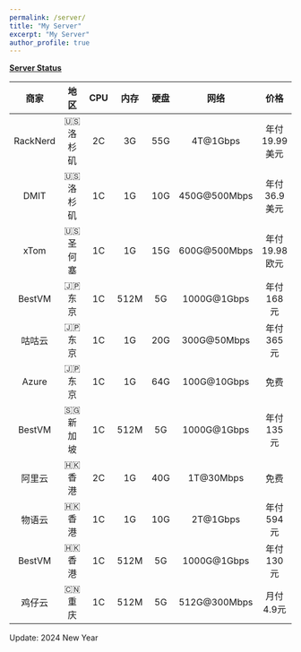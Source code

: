 ```yaml
---
permalink: /server/
title: "My Server"
excerpt: "My Server"
author_profile: true
---
```


**[Server Status](https://status.yfluo.me)**

|商家|地区|CPU|内存|硬盘|网络|价格|备注|
|:--:|:--:|:--:|:--:|:--:|:--:|:--:|:--:|
|RackNerd|🇺🇸 洛杉矶|2C|3G|55G|4T@1Gbps|年付19.99美元|洛杉矶DC02|
|DMIT|🇺🇸 洛杉矶|1C|1G|10G|450G@500Mbps|年付36.9美元|三网CN2GIA|
|xTom|🇺🇸 圣何塞|1C|1G|15G|600G@500Mbps|年付19.98欧元|CN2GIA+9929+CMIN2|
|BestVM|🇯🇵 东京|1C|512M|5G|1000G@1Gbps|年付168元|IIJ+BBTEC|
|咕咕云|🇯🇵 东京|1C|1G|20G|300G@50Mbps|年付365元|花卷苏日IPLC|
|Azure|🇯🇵 东京|1C|1G|64G|100G@10Gbps|免费|Azure100|
|BestVM|🇸🇬 新加坡|1C|512M|5G|1000G@1Gbps|年付135元|国际互连|
|阿里云|🇭🇰 香港|2C|1G|40G|1T@30Mbps|免费|4837+CMI|
|物语云|🇭🇰 香港|1C|1G|10G|2T@1Gbps|年付594元|三网CMI|
|BestVM|🇭🇰 香港|1C|512M|5G|1000G@1Gbps|年付130元|国际互连|
|鸡仔云|🇨🇳 重庆|1C|512M|5G|512G@300Mbps|月付4.9元|IPv6|

Update: 2024 New Year
